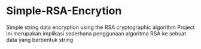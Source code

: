 # Simple-RSA-Encrytion
 Simple string data encryption using the RSA cryptographic algorithm
 Project ini merupakan implikasi sederhana penggunaan algoritma RSA ke sebuat data yang berbentuk string
